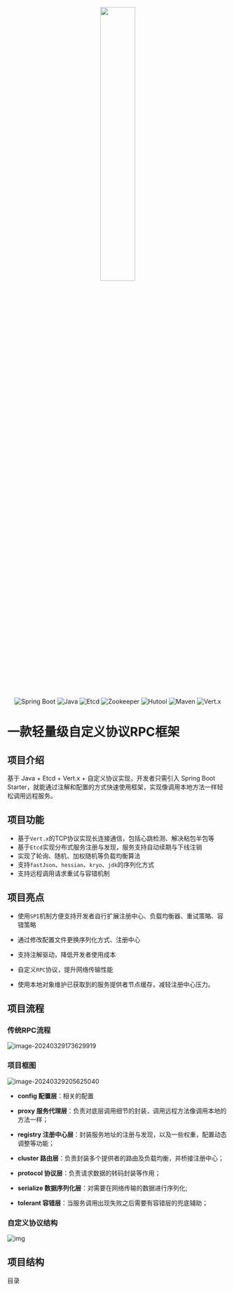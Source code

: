  <p align=center><img src="https://cdn.jsdelivr.net/gh/0oHo0/Picture@main/img/202312181036449.jpg#pic_center" style="width: 40%;" /></p>
<p align="center">
<a>
    <img src="https://img.shields.io/badge/Spring Boot-2.6.13-brightgreen.svg" alt="Spring Boot">
    <img src="https://img.shields.io/badge/Java-11-blue.svg" alt="Java">
    <img src="https://img.shields.io/badge/Etcd-3.5.12-yellow.svg" alt="Etcd">
    <img src="https://img.shields.io/badge/Zookeeper-3.8.4-red.svg" alt="Zookeeper">
    <img src="https://img.shields.io/badge/Hutool-5.8.16-green.svg" alt="Hutool">
    <img src="https://img.shields.io/badge/Maven-3.8.8-orange.svg" alt="Maven">
    <img src="https://img.shields.io/badge/Vert.x-4.5.1-blue.svg" alt="Vert.x">
</a>
</p>

# 一款轻量级自定义协议RPC框架 

## 项目介绍

基于 Java + Etcd + Vert.x + 自定义协议实现，开发者只需引入 Spring Boot Starter，就能通过注解和配置的方式快速使用框架，实现像调用本地方法一样轻松调用远程服务。

## 项目功能

- 基于`Vert.x`的TCP协议实现长连接通信，包括心跳检测、解决粘包半包等
- 基于`Etcd`实现分布式服务注册与发现，服务支持自动续期与下线注销
- 实现了轮询、随机、加权随机等负载均衡算法
- 支持`fastJson`、`hessian`、`kryo`、`jdk`的序列化方式
- 支持远程调用请求重试与容错机制

## 项目亮点

- 使用`SPI`机制方便支持开发者自行扩展注册中心、负载均衡器、重试策略、容错策略

- 通过修改配置文件更换序列化方式、注册中心

- 支持注解驱动，降低开发者使用成本

- 自定义`RPC`协议，提升网络传输性能

- 使用本地对象维护已获取到的服务提供者节点缓存，减轻注册中心压力。

## 项目流程
### 传统RPC流程

![image-20240329173629919](https://cdn.jsdelivr.net/gh/0oHo0/Picture@main/img/202403291736990.png)

### 项目框图

![image-20240329205625040](https://cdn.jsdelivr.net/gh/0oHo0/Picture@main/img/202403292056122.png)

- **config 配置层**：相关的配置

- **proxy 服务代理层**：负责对底层调用细节的封装，调用远程方法像调用本地的方法一样；
- **registry 注册中心层**：封装服务地址的注册与发现，以及一些权重，配置动态调整等功能；
- **cluster 路由层**：负责封装多个提供者的路由及负载均衡，并桥接注册中心；
- **protocol 协议层**：负责请求数据的转码封装等作用；
- **serialize 数据序列化层**：对需要在网络传输的数据进行序列化;
- **tolerant 容错层**：当服务调用出现失败之后需要有容错层的兜底辅助；

### 自定义协议结构

![img](https://cdn.jsdelivr.net/gh/0oHo0/Picture@main/img/202403301604038.png)

## 项目结构
目录